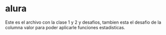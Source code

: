 # alura

Este es el archivo con la clase 1 y 2 y desafios, tambien esta el desafio de la columna valor para poder aplicarle funciones estadisticas.
